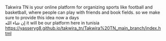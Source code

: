  Takwira TN is your online platform for organizing sports like football and basketball, where people can play with friends and book fields. so we make sure to provide this idea now a days  
 إن شاء الله it will be our platform here in tunisia  
 https://yasseryg8.github.io/takwira_tn/Takwira%20TN_main_branch/index.html
